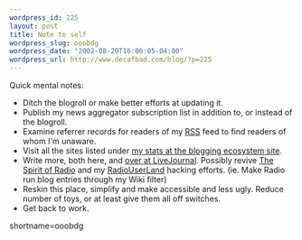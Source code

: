 ```yaml
--- 
wordpress_id: 225
layout: post
title: Note to self
wordpress_slug: ooobdg
wordpress_date: "2002-08-20T16:06:05-04:00"
wordpress_url: http://www.decafbad.com/blog/?p=225
---
```

<p>Quick mental notes:  <br />
<ul>
<li> Ditch the blogroll or make better efforts at updating it.  <br />
</li>
<li> Publish my news aggregator subscription list in addition to, or instead of the blogroll.  <br />
</li>
<li> Examine referrer records for readers of my <a href="http://www.decafbad.com/twiki/bin/view/Main/RSS">RSS</a> feed to find readers of whom I'm unaware.  <br />
</li>
<li> Visit all the sites listed under <a href="http://dev.myelin.co.nz/ecosystem/blogs/http_3a_2f_2fdecafbad_2ecom_stats.html">my stats at the blogging ecosystem site</a>.<br />
</li>
<li> Write more, both here, and <a href="http://deus-x.livejournal.com">over at <a href="http://www.decafbad.com/twiki/bin/view/Main/LiveJournal">LiveJournal</a></a>.  Possibly revive <a href="http://www.decafbad.com/deus_x/radio/">The Spirit of Radio</a> and my <a href="http://www.decafbad.com/twiki/bin/view/Main/RadioUserLand">RadioUserLand</a> hacking efforts.  (ie. Make Radio run blog entries through my Wiki filter)<br />
</li>
<li> Reskin this place, simplify and make accessible and less ugly.  Reduce number of toys, or at least give them all off switches.<br />
</li>
<li> Get back to work.</p>
</li>
</ul>
<!--more-->
shortname=ooobdg
